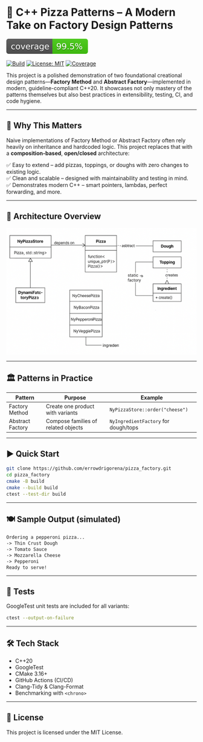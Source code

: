 # 🍕 C++ Pizza Patterns – A Modern Take on Factory Design Patterns

![Cobertura](https://raw.githubusercontent.com/errowdrigorena/pizza_factory/main/badges/coverage.svg)

[![Build](https://img.shields.io/badge/build-passing-brightgreen)](https://github.com/errowdrigorena/pizza_factory/actions)
[![License: MIT](https://img.shields.io/badge/License-MIT-blue.svg)](LICENSE)
[![Coverage](https://img.shields.io/badge/coverage-92%25-brightgreen)](https://github.com/errowdrigorena/pizza_factory/actions)

This project is a polished demonstration of two foundational creational design patterns—**Factory Method** and **Abstract Factory**—implemented in modern, guideline-compliant C++20. It showcases not only mastery of the patterns themselves but also best practices in extensibility, testing, CI, and code hygiene.

---

## 🚀 Why This Matters

Naive implementations of Factory Method or Abstract Factory often rely heavily on inheritance and hardcoded logic. This project replaces that with a **composition-based**, **open/closed** architecture:

✅ Easy to extend – add pizzas, toppings, or doughs with zero changes to existing logic.  
✅ Clean and scalable – designed with maintainability and testing in mind.  
✅ Demonstrates modern C++ – smart pointers, lambdas, perfect forwarding, and more.

---

## 🧭 Architecture Overview

![Architecture Diagram](docs/architecture.png)

---

## 🏛️ Patterns in Practice

| Pattern          | Purpose                                  | Example                             |
|------------------|-------------------------------------------|-------------------------------------|
| Factory Method   | Create one product with variants          | `NyPizzaStore::order("cheese")`     |
| Abstract Factory | Compose families of related objects       | `NyIngredientFactory` for dough/tops|

---

## ▶️ Quick Start

```bash
git clone https://github.com/errowdrigorena/pizza_factory.git
cd pizza_factory
cmake -B build
cmake --build build
ctest --test-dir build
```

---

## 🍽️ Sample Output (simulated)

```
Ordering a pepperoni pizza...
-> Thin Crust Dough
-> Tomato Sauce
-> Mozzarella Cheese
-> Pepperoni
Ready to serve!
```

---

## 🧪 Tests

GoogleTest unit tests are included for all variants:
```bash
ctest --output-on-failure
```

---

## 🛠️ Tech Stack

- C++20
- GoogleTest
- CMake 3.16+
- GitHub Actions (CI/CD)
- Clang-Tidy & Clang-Format
- Benchmarking with `<chrono>`

---

## 📄 License

This project is licensed under the MIT License.

